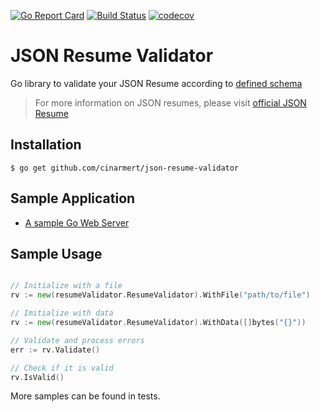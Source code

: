 [![Go Report Card](https://goreportcard.com/badge/github.com/cinarmert/json-resume-validator)](https://goreportcard.com/report/github.com/cinarmert/json-resume-validator)
[![Build Status](https://travis-ci.com/cinarmert/json-resume-validator.svg?branch=master)](https://travis-ci.com/cinarmert/json-resume-validator)
[![codecov](https://codecov.io/gh/cinarmert/json-resume-validator/branch/master/graph/badge.svg)](https://codecov.io/gh/cinarmert/json-resume-validator)

# JSON Resume Validator

Go library to validate your JSON Resume according to [defined schema](https://jsonresume.org/schema/)

> For more information on JSON resumes, please visit [official JSON Resume](https://jsonresume.org)


## Installation

```
$ go get github.com/cinarmert/json-resume-validator
```

## Sample Application

- [A sample Go Web Server](https://github.com/cinarmert/json-resume-validator-client)

## Sample Usage

```go

// Initialize with a file
rv := new(resumeValidator.ResumeValidator).WithFile("path/to/file")

// Imitialize with data
rv := new(resumeValidator.ResumeValidator).WithData([]bytes("{}"))

// Validate and process errors
err := rv.Validate()

// Check if it is valid 
rv.IsValid()

```

More samples can be found in tests.